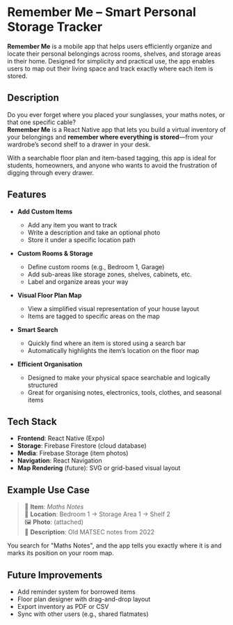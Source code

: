 # Remember Me – Smart Personal Storage Tracker

**Remember Me** is a mobile app that helps users efficiently organize and locate their personal belongings across rooms, shelves, and storage areas in their home. Designed for simplicity and practical use, the app enables users to map out their living space and track exactly where each item is stored.


## Description

Do you ever forget where you placed your sunglasses, your maths notes, or that one specific cable?  
**Remember Me** is a React Native app that lets you build a virtual inventory of your belongings and **remember where everything is stored**—from your wardrobe’s second shelf to a drawer in your desk.

With a searchable floor plan and item-based tagging, this app is ideal for students, homeowners, and anyone who wants to avoid the frustration of digging through every drawer.


## Features

- **Add Custom Items**
  - Add any item you want to track
  - Write a description and take an optional photo
  - Store it under a specific location path

- **Custom Rooms & Storage**
  - Define custom rooms (e.g., Bedroom 1, Garage)
  - Add sub-areas like storage zones, shelves, cabinets, etc.
  - Label and organize areas your way

- **Visual Floor Plan Map**
  - View a simplified visual representation of your house layout
  - Items are tagged to specific areas on the map

- **Smart Search**
  - Quickly find where an item is stored using a search bar
  - Automatically highlights the item’s location on the floor map

- **Efficient Organisation**
  - Designed to make your physical space searchable and logically structured
  - Great for organising notes, electronics, tools, clothes, and seasonal items


## Tech Stack

- **Frontend**: React Native (Expo)
- **Storage**: Firebase Firestore (cloud database)
- **Media**: Firebase Storage (item photos)
- **Navigation**: React Navigation
- **Map Rendering** (future): SVG or grid-based visual layout


## Example Use Case

> 📁 **Item**: *Maths Notes*  
> 📍 **Location**: Bedroom 1 → Storage Area 1 → Shelf 2  
> 🖼️ **Photo**: (attached)  
> 📃 **Description**: Old MATSEC notes from 2022  

You search for "Maths Notes", and the app tells you exactly where it is and marks its position on your room map.


## Future Improvements

- Add reminder system for borrowed items
- Floor plan designer with drag-and-drop layout
- Export inventory as PDF or CSV
- Sync with other users (e.g., shared flatmates)

